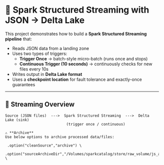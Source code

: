 # 🚀 Spark Structured Streaming with JSON → Delta Lake

This project demonstrates how to build a **Spark Structured Streaming pipeline** that:

- Reads JSON data from a landing zone
- Uses two types of triggers:
  - **Trigger Once** → batch-style micro-batch (runs once and stops)
  - **Continuous Trigger (10 seconds)** → continuously checks for new files every 10s
- Writes output in **Delta Lake format**
- Uses a **checkpoint location** for fault tolerance and exactly-once guarantees

---

## 📂 Streaming Overview

```text
Source (JSON files)  --->  Spark Structured Streaming  --->  Delta Lake (sink)
                            (trigger once / continuous)

⚠️ **Archive**
Use below options to archive processed data/files:

 .option("cleanSource","archive") \
 .option("sourceArchiveDir","/Volumes/sparkcatalog/store/raw_volume/js_archive") \


